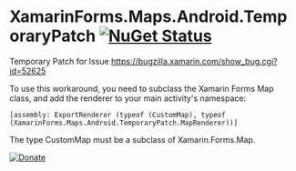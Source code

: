 # XamarinForms.Maps.Android.TemporaryPatch [![NuGet Status](https://img.shields.io/nuget/v/XamarinForms.Maps.Android.TemporaryPatch.svg)](https://www.nuget.org/packages/XamarinForms.Maps.Android.TemporaryPatch)
Temporary Patch for Issue https://bugzilla.xamarin.com/show_bug.cgi?id=52625

To use this workaround, you need to subclass the Xamarin Forms Map class, and add the renderer to your main activity's namespace:

    [assembly: ExportRenderer (typeof (CustomMap), typeof (XamarinForms.Maps.Android.TemporaryPatch.MapRenderer))]
    
The type CustomMap must be a subclass of Xamarin.Forms.Map.

[![Donate](https://img.shields.io/badge/Donate-PayPal-green.svg)](https://www.paypal.me/spiegelsoft)
